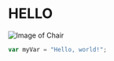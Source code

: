 # HELLO

![Image of Chair](https://png.pngtree.com/png-vector/20231019/ourmid/pngtree-office-chair-png-png-image_10264418.png)

``` javascript
var myVar = "Hello, world!";
```
